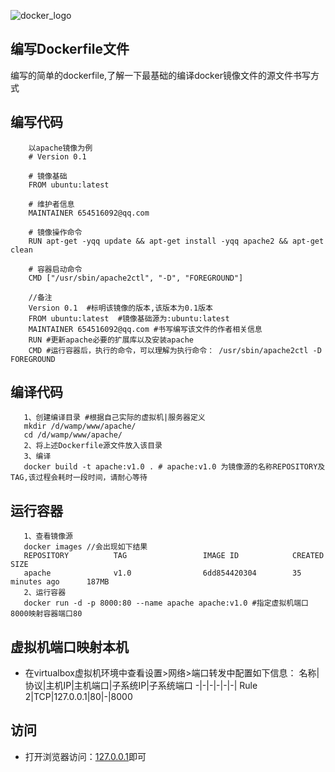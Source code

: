 ![docker_logo](https://ss1.bdstatic.com/70cFuXSh_Q1YnxGkpoWK1HF6hhy/it/u=3534957911,2629491814&fm=27&gp=0.jpg)
## 编写Dockerfile文件
编写的简单的dockerfile,了解一下最基础的编译docker镜像文件的源文件书写方式
##  编写代码
``` Dockerfile源文件
    以apache镜像为例
	# Version 0.1  

	# 镜像基础	
	FROM ubuntu:latest

	# 维护者信息
	MAINTAINER 654516092@qq.com

	# 镜像操作命令
	RUN apt-get -yqq update && apt-get install -yqq apache2 && apt-get clean

	# 容器启动命令
	CMD ["/usr/sbin/apache2ctl", "-D", "FOREGROUND"]

	//备注
	Version 0.1  #标明该镜像的版本,该版本为0.1版本
	FROM ubuntu:latest  #镜像基础源为:ubuntu:latest
	MAINTAINER 654516092@qq.com #书写编写该文件的作者相关信息
	RUN #更新apache必要的扩展库以及安装apache
	CMD #运行容器后，执行的命令，可以理解为执行命令： /usr/sbin/apache2ctl -D FOREGROUND
```
## 编译代码
```complie file
   1、创建编译目录 #根据自己实际的虚拟机|服务器定义
   mkdir /d/wamp/www/apache/
   cd /d/wamp/www/apache/
   2、将上述Dockerfile源文件放入该目录
   3、编译
   docker build -t apache:v1.0 . # apache:v1.0 为镜像源的名称REPOSITORY及TAG,该过程会耗时一段时间，请耐心等待
```
## 运行容器
``` run contanier
   1、查看镜像源
   docker images //会出现如下结果
   REPOSITORY          TAG                 IMAGE ID            CREATED             SIZE
   apache              v1.0                6dd854420304        35 minutes ago      187MB
   2、运行容器
   docker run -d -p 8000:80 --name apache apache:v1.0 #指定虚拟机端口8000映射容器端口80
```
## 虚拟机端口映射本机
* 在virtualbox虚拟机环境中查看设置>网络>端口转发中配置如下信息：
名称|协议|主机IP|主机端口|子系统IP|子系统端口
-|-|-|-|-|-|
Rule 2|TCP|127.0.0.1|80|-|8000

## 访问
* 打开浏览器访问：[127.0.0.1](http://127.0.0.1)即可